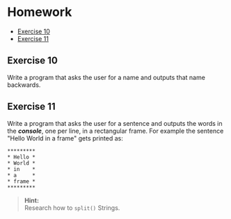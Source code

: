 # Homework
- [Exercise 10](#exercise-10)
- [Exercise 11](#exercise-11)

## Exercise 10
Write a program that asks the user for a name and outputs that name backwards.


## Exercise 11
Write a program that asks the user for a sentence and outputs the words in the ___console___, one per line, in a rectangular frame. For example the sentence "Hello World in a frame" gets printed as:

```
*********
* Hello *
* World *
* in    *
* a     *
* frame *
*********
```
> **Hint:**<br />
> Research how to `split()` Strings.
